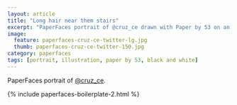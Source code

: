 ```yaml
---
layout: article
title: "Long hair near them stairs"
excerpt: "PaperFaces portrait of @cruz_ce drawn with Paper by 53 on an iPad."
image: 
  feature: paperfaces-cruz-ce-twitter-lg.jpg
  thumb: paperfaces-cruz-ce-twitter-150.jpg
category: paperfaces
tags: [portrait, illustration, paper by 53, black and white]
---
```


PaperFaces portrait of [@cruz_ce](http://twitter.com/cruz_ce).

{% include paperfaces-boilerplate-2.html %}